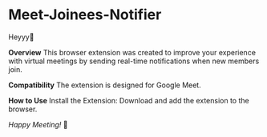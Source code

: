 # Meet-Joinees-Notifier
Heyyy🚀

**Overview**
This browser extension was created to improve your experience with virtual meetings by sending real-time notifications when new members join.

**Compatibility**
The extension is designed for Google Meet.

**How to Use**
Install the Extension: Download and add the extension to the browser.

*Happy Meeting!* 🎉
